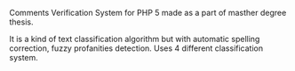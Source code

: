 Comments Verification System for PHP 5 made as a part of masther degree thesis.

It is a kind of text classification algorithm but with automatic spelling correction, fuzzy profanities detection. Uses 4 different classification system.